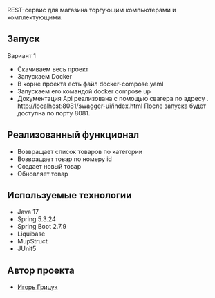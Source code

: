REST-сервис для магазина торгующим компьютерами и комплектующими.

## Запуск

Вариант 1

- Скачиваем весь проект
- Запускаем Docker
- В корне проекта есть файл docker-compose.yaml 
- Запускаем его командой docker compose up
- Документация Api реализована с помощью свагера по адресу . http://localhost:8081/swagger-ui/index.html
После запуска будет доступна по порту 8081.


## Реализованный функционал

-  Возвращает список товаров по категории
- Возвращает товар по номеру id
- Создает новый  товар
- Обновляет товар

## Используемые технологии

- Java 17
- Spring 5.3.24
- Spring Boot 2.7.9
- Liquibase
- MupStruct
- JUnit5

## Автор проекта

- <a  href="https://github.com/igr76/testShop21">Игорь Грицук</a> 
